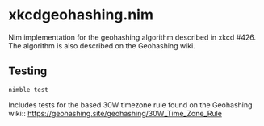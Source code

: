 # xkcdgeohashing.nim
Nim implementation for the geohashing algorithm described in xkcd #426. The algorithm is also described on the Geohashing wiki.

## Testing
```
nimble test
```

Includes tests for the based 30W timezone rule found on the Geohashing wiki:: https://geohashing.site/geohashing/30W_Time_Zone_Rule
